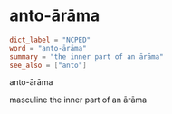 # anto-ārāma

``` toml
dict_label = "NCPED"
word = "anto-ārāma"
summary = "the inner part of an ārāma"
see_also = ["anto"]
```

anto\-ārāma

masculine the inner part of an ārāma

